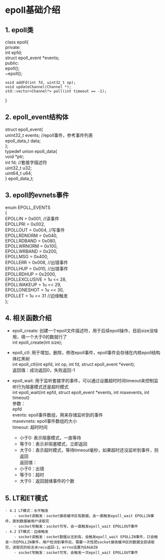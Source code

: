 # epoll基础介绍  
## 1. epoll类  
class epoll{  
private:  
    int epfd;  
    struct epoll_event *events;  
public:  
    epoll();  
    ~epoll();  

    void addFd(int fd, uint32_t op);  
    void updateChannel(Channel *);  
    std::vector<Channel*> poll(int timeout == -1);  
}  

## 2. epoll_event结构体  
struct epoll_event{  
    unint32_t events; //epoll事件，参考事件列表  
    epoll_data_t data;  
};  
typedef union epoll_data{  
    void *ptr;  
    int fd; //套接字描述符  
    uint32_t u32;  
    uint64_t u64;  
} epoll_data_t;  

## 3. epoll的evnets事件  
enum EPOLL_EVENTS  
{  
    EPOLLIN = 0x001, //读事件  
    EPOLLPRI = 0x002,  
    EPOLLOUT = 0x004, //写事件  
    EPOLLRDNORM = 0x040,  
    EPOLLRDBAND = 0x080,  
    EPOLLWRNORM = 0x100,  
    EPOLLWRBAND = 0x200,  
    EPOLLMSG = 0x400,  
    EPOLLERR = 0x008, //出错事件  
    EPOLLHUP = 0x010, //出错事件  
    EPOLLRDHUP = 0x2000,  
    EPOLLEXCLUSIVE = 1u << 28,  
    EPOLLWAKEUP = 1u << 29,  
    EPOLLONESHOT = 1u << 30,  
    EPOLLET = 1u << 31 //边缘触发  
};  

## 4. 相关函数介绍  
- epoll_create: 创建一个epoll文件描述符，用于后续epoll操作，目前size没啥用，填一个大于0的数就行了  
int epoll_create(int size);  

- epoll_ctl: 用于增加，删除，修改epoll事件，epoll事件会存储在内核epoll结构体红黑树  
int epoll_ctl(int epfd, int op, int fd, struct epoll_event *event);  
返回值：成功返回0，失败返回-1  

- epoll_wait: 用于监听套接字的事件，可以通过设置超时时间timeout来控制监听行为阻塞模式还是超时模式  
int epoll_wait(int epfd, struct epoll_event *events, int maxevents, int timeout)  
参数：  
epfd  
events: epoll事件数组，用来存储监听到的事件  
maxevnets: epoll事件数组的大小  
timeout: 超时时间  
    - 小于0: 表示阻塞模式，一直等待  
    - 等于0：表示非阻塞模式，立即返回  
    - 大于0：表示超时模式，等待timeout毫秒，如果超时还没监听到事件，则返回  
返回值：  
    - 小于0：出错  
    - 等于0：超时  
    - 大于0：返回就绪事件的个数  

## 5. LT和ET模式  
    - 4.1 LT模式：水平触发  
        - socket读触发：socket接收缓冲区有数据，会一直触发epoll_wait EPOLLIN事件，直到数据被用户读取完  
        - socket写触发：socket可写，会一直触发epoll_wait EPOLLOUT事件  
    - 4.2 ET模式：边缘触发  
        - socket读触发：socket数据从无到有，会触发epoll_wait EPOLLIN事件，只会触发一次EPOLLIN事件，用户检测到事件后，需要一次性把socket接收缓冲区的数据全部读取完，读取完的标志未recv返回-1，errno设置为EAGAIN  
        - socket写触发：socket可写，会触发一次epoll_wait EPOLLOUT事件  

